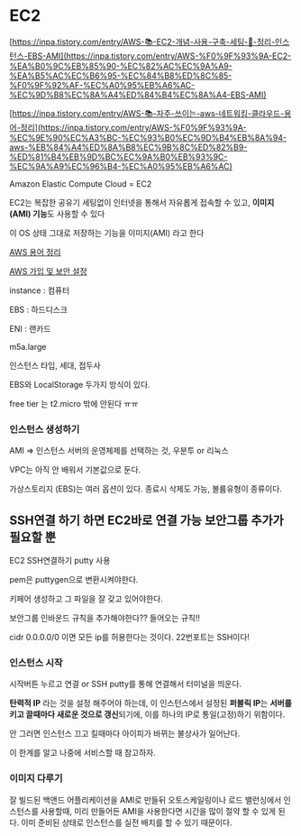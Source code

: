 # EC2

[https://inpa.tistory.com/entry/AWS-📚-EC2-개념-사용-구축-세팅-💯-정리-인스턴스-EBS-AMI](https://inpa.tistory.com/entry/AWS-%F0%9F%93%9A-EC2-%EA%B0%9C%EB%85%90-%EC%82%AC%EC%9A%A9-%EA%B5%AC%EC%B6%95-%EC%84%B8%ED%8C%85-%F0%9F%92%AF-%EC%A0%95%EB%A6%AC-%EC%9D%B8%EC%8A%A4%ED%84%B4%EC%8A%A4-EBS-AMI)

[https://inpa.tistory.com/entry/AWS-📚-자주-쓰이는-aws-네트워킹-클라우드-용어-정리](https://inpa.tistory.com/entry/AWS-%F0%9F%93%9A-%EC%9E%90%EC%A3%BC-%EC%93%B0%EC%9D%B4%EB%8A%94-aws-%EB%84%A4%ED%8A%B8%EC%9B%8C%ED%82%B9-%ED%81%B4%EB%9D%BC%EC%9A%B0%EB%93%9C-%EC%9A%A9%EC%96%B4-%EC%A0%95%EB%A6%AC)

Amazon Elastic Compute Cloud = EC2

EC2는 복잡한 공유기 세팅없이 인터넷을 통해서 자유롭게 접속할 수 있고, **이미지(AMI) 기능**도 사용할 수 있다

이 OS 상태 그대로 저장하는 기능을 이미지(AMI) 라고 한다

[AWS 용어 정리](https://www.notion.so/AWS-fdb0b40402e84437898159838afd1d13?pvs=21)

[AWS 가입 및 보안 설정](https://www.notion.so/AWS-0de68ad3030948a8a7f0e44927ea0414?pvs=21)

instance : 컴퓨터

EBS : 하드디스크

ENI : 랜카드

m5a.large

인스턴스 타입, 세대, 접두사

EBS와 LocalStorage 두가지 방식이 있다.

free tier 는 t2.micro 밖에 안된다 ㅠㅠ

### 인스턴스 생성하기

AMI ⇒ 인스턴스 서버의 운영체제를 선택하는 것, 우분투 or 리눅스

VPC는 아직 안 배워서 기본값으로 둔다.

가상스토리지 (EBS)는 여러 옵션이 있다. 종료시 삭제도 가능, 볼륨유형이 종류이다.

## SSH연결 하기 하면 EC2바로 연결 가능 보안그룹 추가가 필요할 뿐

EC2 SSH연결하기 putty 사용

pem은 puttygen으로 변환시켜야한다.

키페어 생성하고 그 파일을 잘 갖고 있어야한다.

보안그룹 인바운드 규칙을 추가해야한다?? 들어오는 규칙!!

cidr 0.0.0.0/0 이면 모든 ip를 허용한다는 것이다. 22번포트는 SSH이다!

### 인스턴스 시작

시작버튼 누르고 연결 or SSH putty를 통해 연결해서 터미널을 띄운다.

**탄력적 IP** 라는 것을 설정 해주어야 하는데, 이 인스턴스에서 설정된 **퍼블릭 IP**는 **서버를 키고 끌때마다 새로운 것으로 갱신**되기에, 이를 하나의 IP로 통일(고정)하기 위함이다.

안 그러면 인스턴스 끄고 킬때마다 아이피가 바뀌는 불상사가 일어난다.

이 한계를 알고 나중에 서비스할 때 참고하자. 

### 이미지 다루기

잘 빌드된 백앤드 어플리케이션을 AMI로 만들뒤 오토스케일링이나 로드 밸런싱에서 인스턴스를 사용할때, 미리 만들어든 AMI을 사용한다면 시간을 많이 절약 할 수 있게 된다. 이미 준비된 상태로 인스턴스를 실전 배치를 할 수 있기 때문이다.
